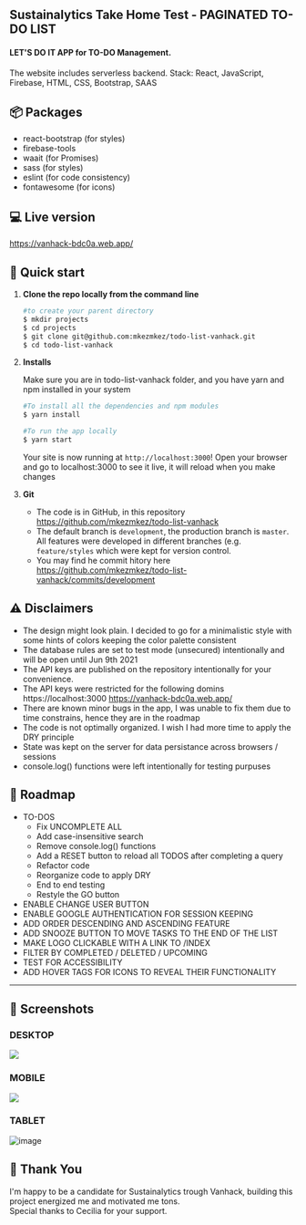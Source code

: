 
## Sustainalytics Take Home Test - PAGINATED TO-DO LIST 

#### LET'S DO IT APP for TO-DO Management. 
The website includes serverless backend.
Stack: React, JavaScript, Firebase, HTML, CSS, Bootstrap, SAAS

## 📦 Packages 
- react-bootstrap (for styles)
- firebase-tools
- waait (for Promises)
- sass (for styles)
- eslint (for code consistency)
- fontawesome (for icons)

## 💻 Live version

https://vanhack-bdc0a.web.app/

## 🚀 Quick start

1.  **Clone the repo locally from the command line**
    ```sh
    #to create your parent directory
    $ mkdir projects
    $ cd projects
    $ git clone git@github.com:mkezmkez/todo-list-vanhack.git
    $ cd todo-list-vanhack
    ```

2.  **Installs**

    Make sure you are in todo-list-vanhack folder, and you have yarn and npm installed in your system

    
    ```sh
    #To install all the dependencies and npm modules
    $ yarn install
    ```
    
    
    ```sh
    #To run the app locally    
    $ yarn start
    ```
    
    Your site is now running at `http://localhost:3000`! Open your browser and go to localhost:3000 to see it live, it will reload when you make changes
    
3.  **Git**
    - The code is in GitHub, in this repository https://github.com/mkezmkez/todo-list-vanhack
    - The default branch is ```development```, the production branch is ```master```. All features were developed in different branches (e.g.  ```feature/styles``` which were kept for version control.
    - You may find he commit hitory here https://github.com/mkezmkez/todo-list-vanhack/commits/development

## ⚠️ Disclaimers
  - The design might look plain. I decided to go for a minimalistic style with some hints of colors keeping the color palette consistent
  - The database rules are set to test mode (unsecured) intentionally and will be open until Jun 9th 2021
  - The API keys are published on the repository intentionally for your convenience. 
  - The API keys were restricted for the following domins
    https://localhost:3000 
    https://vanhack-bdc0a.web.app/
  - There are known minor bugs in the app, I was unable to fix them due to time constrains, hence they are in the roadmap
  - The code is not optimally organized. I wish I had more time to apply the DRY principle
  - State was kept on the server for data persistance across browsers / sessions
  - console.log() functions were left intentionally for testing purpuses


## 🚙 Roadmap
  - TO-DOS
    - Fix UNCOMPLETE ALL
    - Add case-insensitive search
    - Remove console.log() functions
    - Add a RESET button to reload all TODOS after completing a query
    - Refactor code
    - Reorganize code to apply DRY
    - End to end testing
    - Restyle the GO button
  - ENABLE CHANGE USER BUTTON
  - ENABLE GOOGLE AUTHENTICATION FOR SESSION KEEPING
  - ADD ORDER DESCENDING AND ASCENDING FEATURE
  - ADD SNOOZE BUTTON TO MOVE TASKS TO THE END OF THE LIST
  - MAKE LOGO CLICKABLE WITH A LINK TO /INDEX
  - FILTER BY COMPLETED / DELETED / UPCOMING
  - TEST FOR ACCESSIBILITY
  - ADD HOVER TAGS FOR ICONS TO REVEAL THEIR FUNCTIONALITY
---

## 📲 Screenshots
### DESKTOP 
<img src="https://i.imgur.com/bxiB1Fo.png">

### MOBILE
<img src="https://i.imgur.com/lQr5xYI.png">

### TABLET
![image](https://user-images.githubusercontent.com/51313750/117554770-66cb3400-b01f-11eb-9c89-91ca159087a0.png)

## 🙏 Thank You
   I'm happy to be a candidate for Sustainalytics trough Vanhack, building this project energized me and motivated me tons.
   <br>
   Special thanks to Cecilia for your support.


